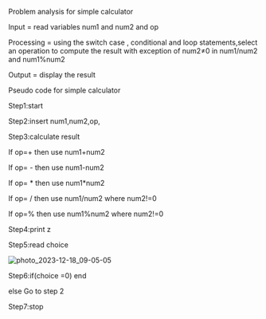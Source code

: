 Problem analysis for simple calculator

Input = read variables num1 and num2 and op

Processing = using the switch case , conditional and loop statements,select an operation to compute the result with exception of num2≠0 in num1/num2 and num1%num2

Output = display the result

Pseudo code for simple calculator

Step1:start

Step2:insert num1,num2,op,

Step3:calculate result

If op=+ then use num1+num2

If op= - then use num1-num2 

If op= * then use num1*num2 

If op= / then use num1/num2  where num2!=0

If op=% then use num1%num2 where num2!=0

Step4:print z

Step5:read choice


![photo_2023-12-18_09-05-05](https://github.com/SWEG-2015EC-Batch/Binary-Bombers/assets/149320386/c48f855f-f8c3-4d4f-a4d3-f702add184fd)


Step6:if(choice =0)  end

else Go to step 2

Step7:stop

